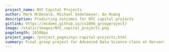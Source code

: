 ```yaml
---
project_name: NYC Capital Projects
author: Mark McDonald, Michael Sedelmeyer, An Hoang
description: Predicting outcomes for NYC capital projects
gitlink: https://mcdomx.github.io/cs109b_groupproject/
image: /static/images/NYC_capital_projects.png
pagelength: 26500px
project_page: /project_pages/nyc-capital-projects.html
summary: Final group project for Advanced Data Science class at Harvard.  Data available at the beginning of various large NYC capital projects is used to determine how likely the initial project budget and timeline will be after 3 years. This project compares various prediction methodologies as well as data engineering to find a latent reference class for the projects.
---
```

